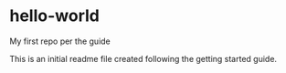 # hello-world
My first repo per the guide

This is an initial readme file created following the getting started guide.
